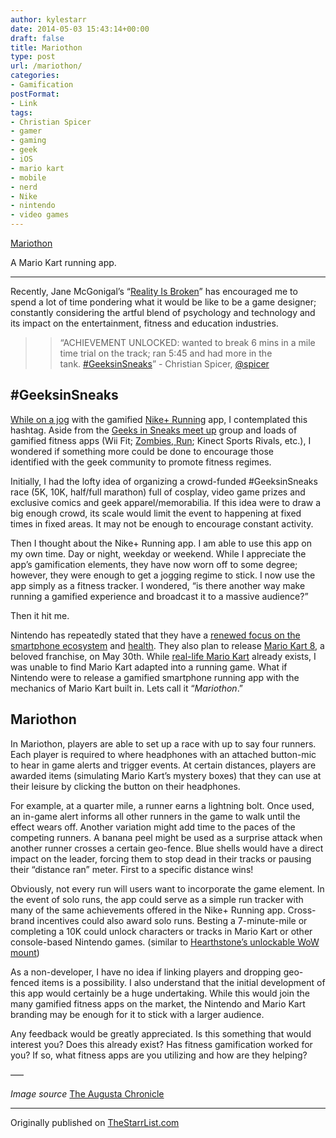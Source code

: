```yaml
---
author: kylestarr
date: 2014-05-03 15:43:14+00:00
draft: false
title: Mariothon
type: post
url: /mariothon/
categories:
- Gamification
postFormat:
- Link
tags:
- Christian Spicer
- gamer
- gaming
- geek
- iOS
- mario kart
- mobile
- nerd
- Nike
- nintendo
- video games
---
```


[Mariothon](http://thestarrlist.com/2014/05/03/mariothon/)


A Mario Kart running app.






* * *




Recently, Jane McGonigal’s “[Reality Is Broken](https://itunes.apple.com/us/book/reality-is-broken/id409506505?mt=11&uo=4&at=1l3v2y3)” has encouraged me to spend a lot of time pondering what it would be like to be a game designer; constantly considering the artful blend of psychology and technology and its impact on the entertainment, fitness and education industries.





<blockquote>

> 
> “ACHIEVEMENT UNLOCKED: wanted to break 6 mins in a mile time trial on the track; ran 5:45 and had more in the tank. [#GeeksinSneaks](https://twitter.com/search?q=%23GeeksinsSneaks&src=hash)” - Christian Spicer, [@spicer](https://twitter.com/spicer/status/462632710578507776)
> 
> 
</blockquote>




## **#GeeksinSneaks**




[While on a jog](http://thestarrlist.com/2013/01/13/5-reasons-to-run/) with the gamified [Nike+ Running](https://itunes.apple.com/us/app/nike+-running/id387771637?mt=8&uo=4&at=1l3v2y3) app, I contemplated this hashtag. Aside from the [Geeks in Sneaks meet up](http://www.meetup.com/Geeks-In-Sneaks-Nerds-Getting-Their-Exercise-On/) group and loads of gamified fitness apps (Wii Fit; [Zombies, Run](https://itunes.apple.com/us/app/zombies-run!/id503519713?mt=8&uo=4&at=1l3v2y3); Kinect Sports Rivals, etc.), I wondered if something more could be done to encourage those identified with the geek community to promote fitness regimes.




Initially, I had the lofty idea of organizing a crowd-funded #GeeksinSneaks race (5K, 10K, half/full marathon) full of cosplay, video game prizes and exclusive comics and geek apparel/memorabilia. If this idea were to draw a big enough crowd, its scale would limit the event to happening at fixed times in fixed areas. It may not be enough to encourage constant activity.




Then I thought about the Nike+ Running app. I am able to use this app on my own time. Day or night, weekday or weekend. While I appreciate the app’s gamification elements, they have now worn off to some degree; however, they were enough to get a jogging regime to stick. I now use the app simply as a fitness tracker. I wondered, “is there another way make running a gamified experience and broadcast it to a massive audience?”




Then it hit me.




Nintendo has repeatedly stated that they have a [renewed focus on the smartphone ecosystem](http://www.theverge.com/2014/1/29/5359472/nintendo-investor-briefing-q3-2013) and [health](http://www.polygon.com/2014/3/3/5465216/nintendo-aims-to-improve-your-quality-of-life-over-the-next-10-years). They also plan to release [Mario Kart 8](http://www.amazon.com/gp/product/B00DC7G2W8/ref=as_li_tl?ie=UTF8&camp=1789&creative=390957&creativeASIN=B00DC7G2W8&linkCode=as2&tag=tpv07-20&linkId=IK5RBUMNJFHQMNDE), a beloved franchise, on May 30th. While [real-life Mario Kart](https://www.youtube.com/watch?v=w1Iat_WmvrI#t=235) already exists, I was unable to find Mario Kart adapted into a running game. What if Nintendo were to release a gamified smartphone running app with the mechanics of Mario Kart built in. Lets call it “_Mariothon_.”





## **Mariothon**




In Mariothon, players are able to set up a race with up to say four runners. Each player is required to where headphones with an attached button-mic to hear in game alerts and trigger events. At certain distances, players are awarded items (simulating Mario Kart’s mystery boxes) that they can use at their leisure by clicking the button on their headphones.




For example, at a quarter mile, a runner earns a lightning bolt. Once used, an in-game alert informs all other runners in the game to walk until the effect wears off. Another variation might add time to the paces of the competing runners. A banana peel might be used as a surprise attack when another runner crosses a certain geo-fence. Blue shells would have a direct impact on the leader, forcing them to stop dead in their tracks or pausing their “distance ran” meter. First to a specific distance wins!




Obviously, not every run will users want to incorporate the game element. In the event of solo runs, the app could serve as a simple run tracker with many of the same achievements offered in the Nike+ Running app. Cross-brand incentives could also award solo runs. Besting a 7-minute-mile or completing a 10K could unlock characters or tracks in Mario Kart or other console-based Nintendo games. (similar to [Hearthstone’s unlockable WoW mount](http://wow.joystiq.com/2014/03/16/should-you-be-playing-hearthstone-if-youre-playing-wow/))




As a non-developer, I have no idea if linking players and dropping geo-fenced items is a possibility. I also understand that the initial development of this app would certainly be a huge undertaking. While this would join the many gamified fitness apps on the market, the Nintendo and Mario Kart branding may be enough for it to stick with a larger audience.




Any feedback would be greatly appreciated. Is this something that would interest you? Does this already exist? Has fitness gamification worked for you? If so, what fitness apps are you utilizing and how are they helping?




—–




_Image source_ [The Augusta Chronicle](http://chronicle.augusta.com/news/metro/2012-10-27/runners-costume-help-ronald-mcdonald-house-broad-street-ramble)






* * *



Originally published on [TheStarrList.com](http://thestarrlist.com/2014/05/03/mariothon/)
